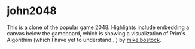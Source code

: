 john2048
========

This is a clone of the popular game 2048. Highlights include embedding a canvas below the gameboard, which is showing a visualization of Prim's Algorithim (which I have yet to understand...) by [mike bostock](https://github.com/mbostock).


